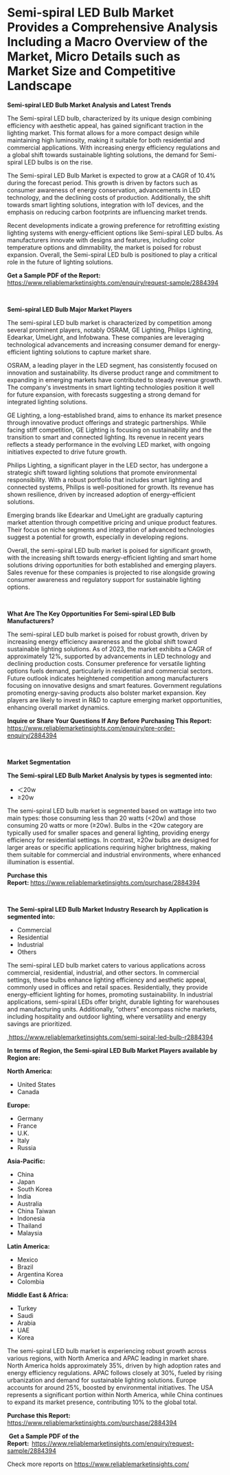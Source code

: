 <p><h1>Semi-spiral LED Bulb Market Provides a Comprehensive Analysis Including a Macro Overview of the Market, Micro Details such as Market Size and Competitive Landscape</h1></p><p><strong>Semi-spiral LED Bulb Market Analysis and Latest Trends</strong></p>
<p><p>The Semi-spiral LED bulb, characterized by its unique design combining efficiency with aesthetic appeal, has gained significant traction in the lighting market. This format allows for a more compact design while maintaining high luminosity, making it suitable for both residential and commercial applications. With increasing energy efficiency regulations and a global shift towards sustainable lighting solutions, the demand for Semi-spiral LED bulbs is on the rise.</p><p>The Semi-spiral LED Bulb Market is expected to grow at a CAGR of 10.4% during the forecast period. This growth is driven by factors such as consumer awareness of energy conservation, advancements in LED technology, and the declining costs of production. Additionally, the shift towards smart lighting solutions, integration with IoT devices, and the emphasis on reducing carbon footprints are influencing market trends.</p><p>Recent developments indicate a growing preference for retrofitting existing lighting systems with energy-efficient options like Semi-spiral LED bulbs. As manufacturers innovate with designs and features, including color temperature options and dimmability, the market is poised for robust expansion. Overall, the Semi-spiral LED bulb is positioned to play a critical role in the future of lighting solutions.</p></p>
<p><strong>Get a Sample PDF of the Report:&nbsp;</strong> <a href="https://www.reliablemarketinsights.com/enquiry/request-sample/2884394?utm_campaign=3138&utm_medium=2&utm_source=Github&utm_content=ia&utm_term=13032025&utm_id=semi-spiral-led-bulb">https://www.reliablemarketinsights.com/enquiry/request-sample/2884394</a></p>
<p>&nbsp;</p>
<p><strong>Semi-spiral LED Bulb Major Market Players</strong></p>
<p><p>The semi-spiral LED bulb market is characterized by competition among several prominent players, notably OSRAM, GE Lighting, Philips Lighting, Edearkar, UmeLight, and Infobwana. These companies are leveraging technological advancements and increasing consumer demand for energy-efficient lighting solutions to capture market share.</p><p>OSRAM, a leading player in the LED segment, has consistently focused on innovation and sustainability. Its diverse product range and commitment to expanding in emerging markets have contributed to steady revenue growth. The company's investments in smart lighting technologies position it well for future expansion, with forecasts suggesting a strong demand for integrated lighting solutions.</p><p>GE Lighting, a long-established brand, aims to enhance its market presence through innovative product offerings and strategic partnerships. While facing stiff competition, GE Lighting is focusing on sustainability and the transition to smart and connected lighting. Its revenue in recent years reflects a steady performance in the evolving LED market, with ongoing initiatives expected to drive future growth.</p><p>Philips Lighting, a significant player in the LED sector, has undergone a strategic shift toward lighting solutions that promote environmental responsibility. With a robust portfolio that includes smart lighting and connected systems, Philips is well-positioned for growth. Its revenue has shown resilience, driven by increased adoption of energy-efficient solutions.</p><p>Emerging brands like Edearkar and UmeLight are gradually capturing market attention through competitive pricing and unique product features. Their focus on niche segments and integration of advanced technologies suggest a potential for growth, especially in developing regions.</p><p>Overall, the semi-spiral LED bulb market is poised for significant growth, with the increasing shift towards energy-efficient lighting and smart home solutions driving opportunities for both established and emerging players. Sales revenue for these companies is projected to rise alongside growing consumer awareness and regulatory support for sustainable lighting options.</p></p>
<p>&nbsp;</p>
<p><strong>What Are The Key Opportunities For Semi-spiral LED Bulb Manufacturers?</strong></p>
<p><p>The semi-spiral LED bulb market is poised for robust growth, driven by increasing energy efficiency awareness and the global shift toward sustainable lighting solutions. As of 2023, the market exhibits a CAGR of approximately 12%, supported by advancements in LED technology and declining production costs. Consumer preference for versatile lighting options fuels demand, particularly in residential and commercial sectors. Future outlook indicates heightened competition among manufacturers focusing on innovative designs and smart features. Government regulations promoting energy-saving products also bolster market expansion. Key players are likely to invest in R&D to capture emerging market opportunities, enhancing overall market dynamics.</p></p>
<p><strong>Inquire or Share Your Questions If Any Before Purchasing This Report:</strong> <a href="https://www.reliablemarketinsights.com/enquiry/pre-order-enquiry/2884394?utm_campaign=3138&utm_medium=2&utm_source=Github&utm_content=ia&utm_term=13032025&utm_id=semi-spiral-led-bulb">https://www.reliablemarketinsights.com/enquiry/pre-order-enquiry/2884394</a></p>
<p>&nbsp;</p>
<p><strong>Market Segmentation</strong></p>
<p><strong>The Semi-spiral LED Bulb Market Analysis by types is segmented into:</strong></p>
<p><ul><li>＜20w</li><li>≥20w</li></ul></p>
<p><p>The semi-spiral LED bulb market is segmented based on wattage into two main types: those consuming less than 20 watts (<20w) and those consuming 20 watts or more (≥20w). Bulbs in the <20w category are typically used for smaller spaces and general lighting, providing energy efficiency for residential settings. In contrast, ≥20w bulbs are designed for larger areas or specific applications requiring higher brightness, making them suitable for commercial and industrial environments, where enhanced illumination is essential.</p></p>
<p><strong>Purchase this Report:&nbsp;</strong><a href="https://www.reliablemarketinsights.com/purchase/2884394?utm_campaign=3138&utm_medium=2&utm_source=Github&utm_content=ia&utm_term=13032025&utm_id=semi-spiral-led-bulb">https://www.reliablemarketinsights.com/purchase/2884394</a></p>
<p>&nbsp;</p>
<p><strong>The Semi-spiral LED Bulb Market Industry Research by Application is segmented into:</strong></p>
<p><ul><li>Commercial</li><li>Residential</li><li>Industrial</li><li>Others</li></ul></p>
<p><p>The semi-spiral LED bulb market caters to various applications across commercial, residential, industrial, and other sectors. In commercial settings, these bulbs enhance lighting efficiency and aesthetic appeal, commonly used in offices and retail spaces. Residentially, they provide energy-efficient lighting for homes, promoting sustainability. In industrial applications, semi-spiral LEDs offer bright, durable lighting for warehouses and manufacturing units. Additionally, “others” encompass niche markets, including hospitality and outdoor lighting, where versatility and energy savings are prioritized.</p></p>
<p><a href="https://www.reliablemarketinsights.com/semi-spiral-led-bulb-r2884394?utm_campaign=3138&utm_medium=2&utm_source=Github&utm_content=ia&utm_term=13032025&utm_id=semi-spiral-led-bulb">&nbsp;https://www.reliablemarketinsights.com/semi-spiral-led-bulb-r2884394</a></p>
<p><strong>In terms of Region, the Semi-spiral LED Bulb Market Players available by Region are:</strong></p>
<p>
    <p> <strong> North America: </strong>
        <ul>
            <li>United States</li>
            <li>Canada</li>
        </ul>
        </p> 
    <p> <strong> Europe: </strong>
        <ul>
            <li>Germany</li>
            <li>France</li>
            <li>U.K.</li>
            <li>Italy</li>
            <li>Russia</li>
        </ul>
        </p> 
    <p> <strong> Asia-Pacific: </strong>
        <ul>
            <li>China</li>
            <li>Japan</li>
            <li>South Korea</li>
            <li>India</li>
            <li>Australia</li>
            <li>China Taiwan</li>
            <li>Indonesia</li>
            <li>Thailand</li>
            <li>Malaysia</li>
        </ul>
        </p> 
    <p> <strong> Latin America: </strong>
        <ul>
            <li>Mexico</li>
            <li>Brazil</li>
            <li>Argentina Korea</li>
            <li>Colombia</li>
        </ul>
        </p> 
    <p> <strong> Middle East & Africa: </strong>
        <ul>
            <li>Turkey</li>
            <li>Saudi</li>
            <li>Arabia</li>
            <li>UAE</li>
            <li>Korea</li>
        </ul>
    </p>
    </p>
<p><p>The semi-spiral LED bulb market is experiencing robust growth across various regions, with North America and APAC leading in market share. North America holds approximately 35%, driven by high adoption rates and energy efficiency regulations. APAC follows closely at 30%, fueled by rising urbanization and demand for sustainable lighting solutions. Europe accounts for around 25%, boosted by environmental initiatives. The USA represents a significant portion within North America, while China continues to expand its market presence, contributing 10% to the global total.</p></p>
<p><strong>Purchase this Report: </strong><a href="https://www.reliablemarketinsights.com/purchase/2884394?utm_campaign=3138&utm_medium=2&utm_source=Github&utm_content=ia&utm_term=13032025&utm_id=semi-spiral-led-bulb">https://www.reliablemarketinsights.com/purchase/2884394</a></p>
<p>&nbsp;<strong>Get a Sample PDF of the Report:&nbsp;&nbsp;</strong><a href="https://www.reliablemarketinsights.com/enquiry/request-sample/2884394?utm_campaign=3138&utm_medium=2&utm_source=Github&utm_content=ia&utm_term=13032025&utm_id=semi-spiral-led-bulb">https://www.reliablemarketinsights.com/enquiry/request-sample/2884394</a></p>
<p><strong></strong></p>
<p>Check more reports on <a href="https://www.reliablemarketinsights.com/?utm_campaign=3138&utm_medium=2&utm_source=Github&utm_content=ia&utm_term=13032025&utm_id=semi-spiral-led-bulb">https://www.reliablemarketinsights.com/</a></p>